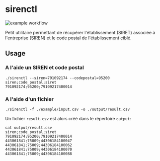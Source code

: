 sirenctl
========

![example workflow](https://github.com/pcavezzan/sirenctl/actions/workflows/build.yml/badge.svg)

Petit utilitaire permettant de récupérer l'établissement (SIRET) associée à l'entreprise (SIREN) et le code postal de l'établissement ciblé.

## Usage


### A l'aide un SIREN et code postal

```shell
./sirenctl --siren=791092174 --codepostal=95200         
siren;code_postal;siret
791092174;95200;79109217400014
```

### A l'aide d'un fichier

```shell
./sirenctl -f ./example/input.csv -o ./output/result.csv
```
Un fichier `result.csv` est alors créé dans le répertoire `output`:
```shell
cat output/result.csv 
siren;code_postal;siret
791092174;95200;79109217400014
443061841;75009;44306184100047
443061841;75009;44306184100062
443061841;75009;44306184100070
443061841;75009;44306184100088
```

